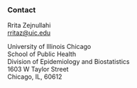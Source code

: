 ### Contact

Rrita Zejnullahi <br>
rritaz@uic.edu 


University of Illinois Chicago <br>
School of Public Health <br>
Division of Epidemiology and Biostatistics <br>
1603 W Taylor Street <br>
Chicago, IL, 60612 
